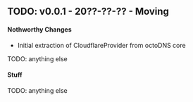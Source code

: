 ## TODO: v0.0.1 - 20??-??-?? - Moving

#### Nothworthy Changes

* Initial extraction of CloudflareProvider from octoDNS core

TODO: anything else

#### Stuff

TODO: anything else
